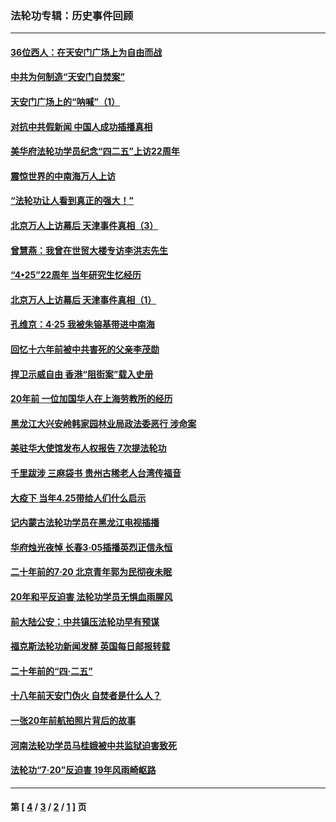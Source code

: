 ### 法轮功专辑：历史事件回顾
---
#### [36位西人：在天安门广场上为自由而战](../../pages/nf5793/n13390029.md?05230430) 
#### [中共为何制造“天安门自焚案”](../../pages/nf5793/n13183270.md?05230430) 
#### [天安门广场上的“呐喊”（1）](../../pages/nf5793/n13105277.md?05230430) 
#### [对抗中共假新闻 中国人成功插播真相](../../pages/nf5793/n12910618.md?05230430) 
#### [美华府法轮功学员纪念“四二五”上访22周年](../../pages/nf5793/n12904445.md?05230430) 
#### [震惊世界的中南海万人上访](../../pages/nf5793/n12903976.md?05230430) 
#### [“法轮功让人看到真正的强大！”](../../pages/nf5793/n12903195.md?05230430) 
#### [北京万人上访幕后 天津事件真相（3）](../../pages/nf5793/n12902807.md?05230430) 
#### [曾慧燕：我曾在世贸大楼专访李洪志先生](../../pages/nf5793/n12898729.md?05230430) 
#### [“4•25”22周年 当年研究生忆经历](../../pages/nf5793/n12894152.md?05230430) 
#### [北京万人上访幕后 天津事件真相（1）](../../pages/nf5793/n12885174.md?05230430) 
#### [孔维京：4·25 我被朱镕基带进中南海](../../pages/nf5793/n12864987.md?05230430) 
#### [回忆十六年前被中共害死的父亲李茂勋](../../pages/nf5793/n12880270.md?05230430) 
#### [捍卫示威自由 香港“阻街案”载入史册](../../pages/nf5793/n12811245.md?05230430) 
#### [20年前 一位加国华人在上海劳教所的经历](../../pages/nf5793/n12707932.md?05230430) 
#### [黑龙江大兴安岭韩家园林业局政法委恶行 涉命案](../../pages/nf5793/n12622815.md?05230430) 
#### [美驻华大使馆发布人权报告 7次提法轮功](../../pages/nf5793/n12520541.md?05230430) 
#### [千里跋涉 三麻袋书 贵州古稀老人台湾传福音](../../pages/nf5793/n12198750.md?05230430) 
#### [大疫下 当年4.25带给人们什么启示](../../pages/nf5793/n12058565.md?05230430) 
#### [记内蒙古法轮功学员在黑龙江电视插播](../../pages/nf5793/n11699194.md?05230430) 
#### [华府烛光夜悼 长春3·05插播英烈正信永恒](../../pages/nf5793/n11397432.md?05230430) 
#### [二十年前的7·20 北京青年郭为民彻夜未眠](../../pages/nf5793/n11354195.md?05230430) 
#### [20年和平反迫害 法轮功学员无惧血雨腥风](../../pages/nf5793/n11348279.md?05230430) 
#### [前大陆公安：中共镇压法轮功早有预谋](../../pages/nf5793/n11352168.md?05230430) 
#### [福克斯法轮功新闻发酵  英国每日邮报转载](../../pages/nf5793/n11285952.md?05230430) 
#### [二十年前的“四·二五”](../../pages/nf5793/n11207639.md?05230430) 
#### [十八年前天安门伪火 自焚者是什么人？](../../pages/nf5793/n10996556.md?05230430) 
#### [一张20年前航拍照片背后的故事](../../pages/nf5793/n10693797.md?05230430) 
#### [河南法轮功学员马桂娥被中共监狱迫害致死](../../pages/nf5793/n10684974.md?05230430) 
#### [法轮功“7‧20”反迫害 19年风雨崎岖路](../../pages/nf5793/n10570834.md?05230430) 

---
#### 第 [ [4](./4.md?05230430) / [3](./3.md?05230430) / [2](./2.md?05230430) / [1](./1.md?05230430) ] 页
